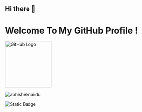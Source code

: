 ## Hi there 👋
# Welcome To My GitHub Profile !
<div align="left">
<img src="https://github.com/raghavk16/raghavk16/blob/master/octo.gif" alt="GitHub Logo" width="150" height="150" />
</div>

<p align="left"> <img src="https://github-readme-stats.vercel.app/api?username=DmitriyChekarev&show_icons=true&theme=gotham" alt="abhisheknaiidu" />

![Static Badge](https://img.shields.io/badge/py-python-blue?style=plastic&logo=python)

